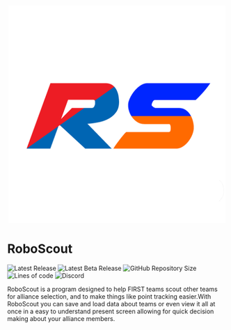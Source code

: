 <p align="center">
  <img width="500px" src="Assets/Sprites/RS Logo.png">
</p>

# RoboScout
<img alt="Latest Release" src="https://img.shields.io/badge/dynamic/json?color=%230026ff&label=Release%20Version&query=LatestVersion&url=alphawarestudios.com%2FData%2FRoboScout">
<img alt="Latest Beta Release" src="https://img.shields.io/badge/dynamic/json?color=%23ff6a00&label=Beta%20Version&query=LatestBetaVersion&url=alphawarestudios.com%2FData%2FRoboScout">
<img alt="GitHub Repository Size" src="https://img.shields.io/github/repo-size/AlphaWare-Studios/RoboScout?label=Repository%20Size">
<img alt="Lines of code" src="https://img.shields.io/tokei/lines/github/AlphaWare-Studios/RoboScout?label=Lines%20of%20Code">
<img alt="Discord" src="https://img.shields.io/discord/782470935139057684?color=%235865F2&label=Discord&logo=Discord">

RoboScout is a program designed to help FIRST teams scout other teams for alliance selection, and to make things like point tracking easier.​ With RoboScout you can save and load data about teams or even view it all at once in a easy to understand present screen allowing for quick decision making about your alliance members.
